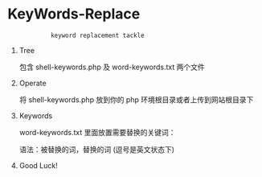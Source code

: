 # KeyWords-Replace
 

				keyword replacement tackle

1. Tree  

	包含 shell-keywords.php 及 word-keywords.txt 两个文件

2. Operate

	将 shell-keywords.php 放到你的 php 环境根目录或者上传到网站根目录下

3. Keywords

	word-keywords.txt 里面放置需要替换的关键词：

	语法：被替换的词，替换的词  (逗号是英文状态下)


4. Good Luck!

	



    


